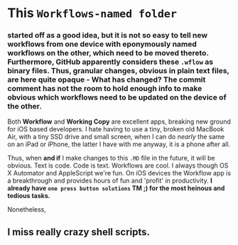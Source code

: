 # This `Workflows-named folder`

### started off as a good idea, but it is not so easy to tell new workflows from one device with eponymously named workflows on the other, which need to be moved thereto. Furthermore, GitHub apparently considers these ` .wflow ` as binary files. Thus, granular changes, obvious in plain text files, are here quite opaque - What has changed? The commit comment has not the room to hold enough info to make obvious which workflows need to be updated on the device of the other.


Both **Workflow** and **Working Copy** are excellent apps, breaking new ground for iOS based developers. I hate having to use a tiny, broken old MacBook Air, with a tiny SSD drive and small screen, when I can do *nearly* the same on an iPad or iPhone, the latter I have with me anyway, it is a phone after all.


Thus, when **and if** I make changes to this `.MD` file in the future, it will be obvious. Text is code. Code is text. Workflows are cool. I always though OS X Automator and AppleScript we're fun. On 
 iOS devices the Workflow app is a breakthrough and provides hours of fun and 'profit' in productivity. **I already have `one press button solutions` TM ;) for the most heinous and tedious tasks.**


Nonetheless, 
## I miss really crazy shell scripts.

